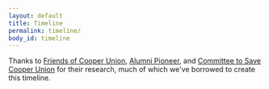 ```yaml
---
layout: default
title: Timeline
permalink: timeline/
body_id: timeline
---
```


<div id="timeline-embed"></div>
<script type="text/javascript">
    var timeline_config = {
        width:              '100%',
        height:             '850px',
        source:             '0ApTTgpc7dScadElnbzVGaTR1X3pTYThoWkpxSEZrbWc',
        embed_id:           'timeline-embed',               //OPTIONAL USE A DIFFERENT DIV ID FOR EMBED
        start_at_end:       false,                          //OPTIONAL START AT LATEST DATE
        start_at_slide:     '0',                            //OPTIONAL START AT SPECIFIC SLIDE
        hash_bookmark:      true,                           //OPTIONAL LOCATION BAR HASHES
        font:               'Bevan-PotanoSans',             //OPTIONAL FONT
        maptype:            'watercolor',                   //OPTIONAL MAP STYLE
    }
</script>
<script type="text/javascript" src="http://cdn.knightlab.com/libs/timeline/latest/js/storyjs-embed.js"></script>

<p style="max-width:800px;margin:auto;">Thanks to <a href="http://www.friendsofcooperunion.org">Friends of Cooper Union</a>, <a href="http://www.notnicemusic.com/Cassandra/cooper.html">Alumni Pioneer</a>, and <a href="http://savecooperunion.org">Committee to Save Cooper Union</a> for their research, much of which we've borrowed to create this timeline.</p>
